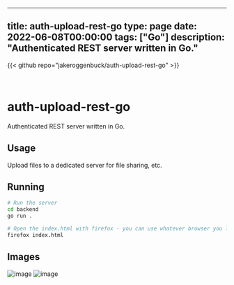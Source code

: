 
---
title: auth-upload-rest-go
type: page
date: 2022-06-08T00:00:00
tags: ["Go"]
description: "Authenticated REST server written in Go."
---

{{< github repo="jakeroggenbuck/auth-upload-rest-go" >}}

<br>

# auth-upload-rest-go
Authenticated REST server written in Go.

## Usage
Upload files to a dedicated server for file sharing, etc.

## Running
```sh
# Run the server
cd backend
go run .
```

```sh
# Open the index.html with firefox - you can use whatever browser you like
firefox index.html
```

## Images

![image](https://github.com/JakeRoggenbuck/auth-upload-rest-go/assets/35516367/c3b2d23b-cbeb-4ed2-8901-7a1750f9cea8)
![image](https://github.com/JakeRoggenbuck/auth-upload-rest-go/assets/35516367/f4d6e5a1-b3f7-4992-aa56-8c234ba660f2)
